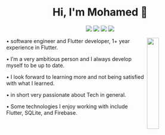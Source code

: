 <h1 align="center">Hi, I'm Mohamed 👋</h1>
<p align="center">
    <a href="https://twitter.com/Ma7madSalle7"><img src="https://img.shields.io/badge/twitter-%231FA1F1?style=flat&logo=twitter&logoColor=white"/></a>
    <a href="https://www.linkedin.com/in/mohammed-saleh-6162261a3/"><img src="https://img.shields.io/badge/linkedin-%230177B5?style=flat&logo=linkedin&logoColor=white"/></a>
    <a href="https://www.youtube.com/channel/UCjU0nmN3a8DrWkfdpo6RdXA"><img src="https://img.shields.io/badge/youtube-%23FF0000?style=flat&logo=youtube&logoColor=white"/></a>
    <a href="https://www.facebook.com/mohammed.saleh.elshazly"><img src="https://img.shields.io/badge/facebook-%23149EF8?style=flat&logo=facebook&logoColor=white"/></a>
  </p>
  
  <img src="https://github.com/mohamedabusrea/mohamedabusrea/blob/master/profile-img.png" align="right" width="25%"/>

<p>• software engineer and Flutter developer, 1+ year experience in Flutter.<p/>
<p>• I’m a very ambitious person and I always develop myself to be up to date.</p>
<p>• I look forward to learning more and not being satisfied with what I learned.<p/>
<p>• in short very passionate about Tech in general.<p/>
<p>• Some technologies I enjoy working with include Flutter, SQLite, and Firebase.<p/>
	
